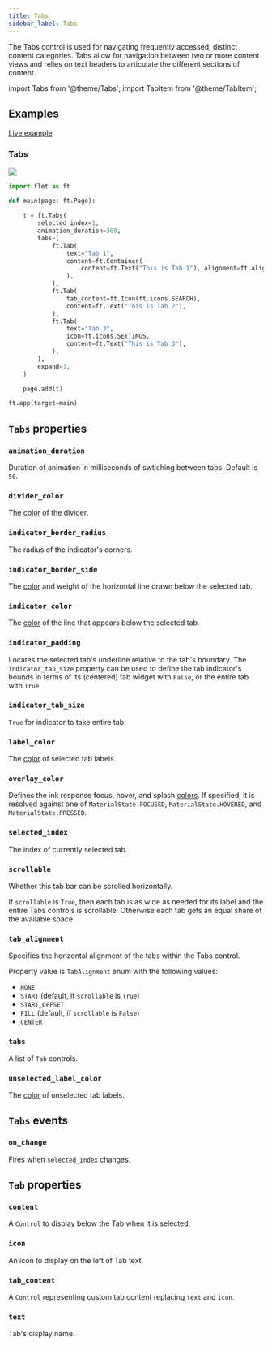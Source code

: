 ```yaml
---
title: Tabs
sidebar_label: Tabs
---
```


The Tabs control is used for navigating frequently accessed, distinct content categories. Tabs allow for navigation between two or more content views and relies on text headers to articulate the different sections of content.

import Tabs from '@theme/Tabs';
import TabItem from '@theme/TabItem';

## Examples

[Live example](https://flet-controls-gallery.fly.dev/layout/tabs)

### Tabs

<img src="/img/docs/controls/tabs/tabs-simple.gif" className="screenshot-60"/>

<Tabs groupId="language">
  <TabItem value="python" label="Python" default>

```python
import flet as ft

def main(page: ft.Page):

    t = ft.Tabs(
        selected_index=1,
        animation_duration=300,
        tabs=[
            ft.Tab(
                text="Tab 1",
                content=ft.Container(
                    content=ft.Text("This is Tab 1"), alignment=ft.alignment.center
                ),
            ),
            ft.Tab(
                tab_content=ft.Icon(ft.icons.SEARCH),
                content=ft.Text("This is Tab 2"),
            ),
            ft.Tab(
                text="Tab 3",
                icon=ft.icons.SETTINGS,
                content=ft.Text("This is Tab 3"),
            ),
        ],
        expand=1,
    )

    page.add(t)

ft.app(target=main)
```
  </TabItem>
</Tabs>

## `Tabs` properties

### `animation_duration`

Duration of animation in milliseconds of swtiching between tabs. Default is `50`.

### `divider_color`

The [color](/docs/reference/colors) of the divider.

### `indicator_border_radius`

The radius of the indicator's corners.

### `indicator_border_side`

The [color](/docs/reference/colors) and weight of the horizontal line drawn below the selected tab.

### `indicator_color`

The [color](/docs/reference/colors) of the line that appears below the selected tab.

### `indicator_padding`

Locates the selected tab's underline relative to the tab's boundary. The `indicator_tab_size` property can be used to define the tab indicator's bounds in terms of its (centered) tab widget with `False`, or the entire tab with `True`.

### `indicator_tab_size`

`True` for indicator to take entire tab.

### `label_color`

The [color](/docs/reference/colors) of selected tab labels.

### `overlay_color`

Defines the ink response focus, hover, and splash [colors](/docs/reference/colors). If specified, it is resolved against one of `MaterialState.FOCUSED`, `MaterialState.HOVERED`, and `MaterialState.PRESSED`.

### `selected_index`

The index of currently selected tab.

### `scrollable`

Whether this tab bar can be scrolled horizontally.

If `scrollable` is `True`, then each tab is as wide as needed for its label and the entire Tabs controls is scrollable. Otherwise each tab gets an equal share of the available space.

### `tab_alignment`

Specifies the horizontal alignment of the tabs within the Tabs control.

Property value is `TabAlignment` enum with the following values:

* `NONE` 
* `START` (default, if `scrollable` is `True`)
* `START_OFFSET`
* `FILL` (default, if `scrollable` is `False`)
* `CENTER`

### `tabs`

A list of `Tab` controls.

### `unselected_label_color`

The [color](/docs/reference/colors) of unselected tab labels.

## `Tabs` events

### `on_change`

Fires when `selected_index` changes.

## `Tab` properties

### `content`

A `Control` to display below the Tab when it is selected.

### `icon`

An icon to display on the left of Tab text.

### `tab_content`

A `Control` representing custom tab content replacing `text` and `icon`.

### `text`

Tab's display name.